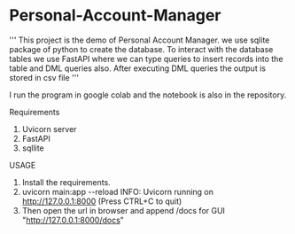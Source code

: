 # Personal-Account-Manager
''' This project is the demo of Personal Account Manager.
we use sqlite package of python to create the database. To interact with
the database tables we use FastAPI where we can type queries to insert records 
into the table and DML queries also. After executing DML queries the output is
stored in csv file '''

I run the program in google colab and the notebook is also in the repository. 

Requirements
1. Uvicorn server
2. FastAPI
3. sqllite

USAGE
1. Install the requirements.
2. uvicorn main:app --reload
  INFO:     Uvicorn running on http://127.0.0.1:8000 (Press CTRL+C to quit)
3. Then open the url in browser and append /docs for GUI "http://127.0.0.1:8000/docs"
  
